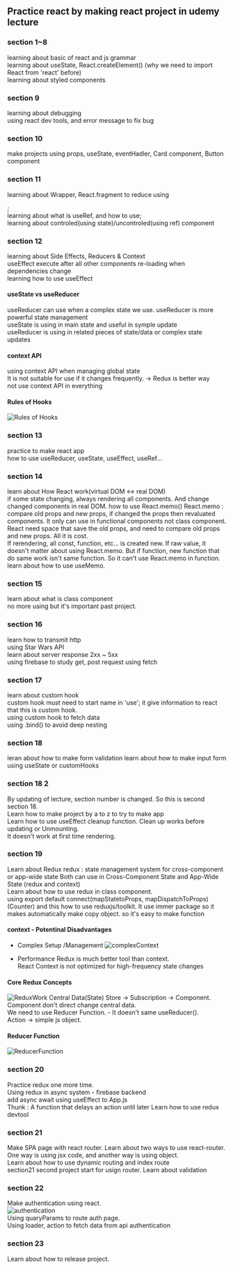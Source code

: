 ## Practice react by making react project in udemy lecture

### section 1~8
learning about basic of react and js grammar  
learning  about useState, React.createElement() (why we need to import React from 'react' before)   
learning about styled components  

### section 9
learning about debugging  
using react dev tools, and error message to fix bug  

### section 10
make projects using props, useState, eventHadler, Card component, Button component

### section 11
learning about Wrapper, React.fragment to reduce using <div>;  
learning about what is useRef, and how to use;  
learning about controled(using state)/uncontroled(using ref) component  

### section 12
learning about Side Effects, Reducers & Context    
useEffect execute after all other components re-loading when dependencies change    
learning how to use useEffect   

#### useState vs useReducer
useReducer can use when a complex state we use. useReducer is more powerful state management    
useState is using in main state and useful in symple update  
useReducer is using in related pieces of state/data or complex state updates  

#### context API
using context API when managing global state  
It is not suitable for use if it changes frequently. -> Redux is better way  
not use context API in everything  
  
#### Rules of Hooks
![Rules of Hooks](images/RoH.png)   

### section 13
practice to make react app  
how to use useReducer, useState, useEffect, useRef...  

### section 14
learn about How React work(virtual DOM <-> real DOM)  
if some state changing, always rendering all components. And change changed components in real DOM.
how to use React.memo()
React.memo : compare old props and new props, if changed the props then revaluated components. It only can use in functional components not class component.  
React need space that save the old props, and need to compare old props and new props. All it is cost.  
If rerendering, all const, function, etc... is created new. If raw value, it doesn't matter about using React.memo. But if function, new function that do same work isn't same function. So it can't use React.memo in function.  
learn about how to use useMemo.

### section 15
learn about what is class component  
no more using but it's important past project.   

### section 16
learn how to transmit http    
using Star Wars API    
learn about server response 2xx ~ 5xx  
using firebase to study get, post request using fetch  

### section 17
learn about custom hook    
custom hook must need to start name in 'use'; it give information to react that this is custom hook.    
using custom hook to fetch data  
using .bind() to avoid deep nesting  

### section 18
leran about how to make form validation 
learn about how to make input form using useState or customHooks

### section 18 2 
By updating of lecture, section number is changed. So this is second section 18.  
Learn how to make project by a to z to try to make app  
Learn how to use useEffect cleanup function. Clean up works before updating or Unmounting.  
It doesn't work at first time rendering.  

### section 19
Learn about Redux
redux : state management system for cross-component or app-wide state
Both can use in Cross-Component State and App-Wide State (redux and context)  
Learn about how to use redux in class component.  
using export default connect(mapStatetoProps, mapDispatchToProps)(Counter) and this
how to use reduxjs/toolkit. It use immer package so it makes automatically make copy object. so it's easy to make function  

#### context - Potentinal Disadvantages  
- Complex Setup /Management
![complexContext](<images/complexContext.png>)


- Performance
Redux is much better tool than context.   
React Context is not optimized for high-frequency state changes

#### Core Redux Concepts
![ReduxWork](images/ReduxWork.png)
Central Data(State) Store -> Subscription -> Component.  
Component don't direct change central data.  
We need to use Reducer Function. - It doesn't same useReducer().  
Action -> simple js object. 

#### Reducer Function
![ReducerFunction](images/ReducerFunction.png)

### section 20
Practice redux one more time.  
Using redux in async system - firebase backend  
add async await using useEffect to App.js  
Thunk : A function that delays an action until later
Learn how to use redux devtool

### section 21
Make SPA page with react router.
Learn about two ways to use react-router. One way is using jsx code, and another way is using object.  
Learn about how to use dynamic routing and index route   
section21 second project start for usign router.
Learn about validation  

### section 22  
Make authentication using react.    
![authentication](images/Authentication_react.png)  
Using quaryParams to route auth page.  
Using loader, action to fetch data from api authentication

### section 23
Learn about how to release project.